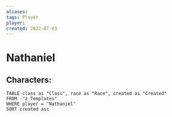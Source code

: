 ```yaml
---
aliases: 
tags: Player
player: 
created: 2022-07-03
---
```

# Nathaniel

## Characters:
```dataview
TABLE class as "Class", race as "Race", created as "Created" 
FROM -"z_Templates"
WHERE player = "Nathaniel" 
SORT created asc
```

